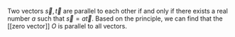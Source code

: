 Two vectors $\vec{s},\vec{t}$ are parallel to each other if and only if there exists a real number $a$ such that $\vec{s} = a\vec{t}$. Based on the principle, we can find that the [[zero vector]] $O$ is parallel to all vectors.



